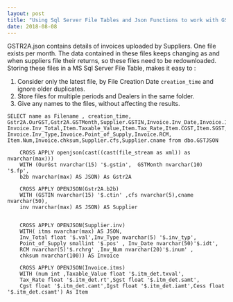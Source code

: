 ```yaml
---
layout: post
title: "Using Sql Server File Tables and Json Functions to work with GSTR2A Files "
date: 2018-08-08
---
```


GSTR2A.json contains details of invoices uploaded by Suppliers. One file exists per month. The data contained in these files keeps changing as and when suppliers file their returns, so these files need to be redownloaded. Storing these files in a  MS Sql Server File Table, makes it easy to :

1. Consider only the latest file, by File Creation Date `creation_time` and ignore older duplicates.
2. Store files for multiple periods and Dealers in the same folder.
3. Give any names to the files, without affecting the results.

```
SELECT name as Filename , creation_time,
Gstr2A.OurGST,Gstr2A.GSTMonth,Supplier.GSTIN,Invoice.Inv_Date,Invoice.Inv_Num,
Invoice.Inv_Total,Item.Taxable_Value,Item.Tax_Rate,Item.CGST,Item.SGST,Item.IGST,Item.Cess,
Invoice.Inv_Type,Invoice.Point_of_Supply,Invoice.RCM,
Item.Num,Invoice.chksum,Supplier.cfs,Supplier.cname from dbo.GSTJSON 

	CROSS APPLY openjson(cast((cast(file_stream as xml)) as nvarchar(max))) 
	WITH (OurGst nvarchar(15) '$.gstin',  GSTMonth nvarchar(10) '$.fp', 
	b2b nvarchar(max) AS JSON) As Gstr2A

	CROSS APPLY OPENJSON(Gstr2A.b2b)
	WITH (GSTIN nvarchar(15) '$.ctin' ,cfs nvarchar(5),cname nvarchar(50),
	inv nvarchar(max) AS JSON) AS Supplier
		   

	CROSS APPLY OPENJSON(Supplier.inv)
	WITH( itms nvarchar(max) AS JSON,
	Inv_Total float '$.val',Inv_Type nvarchar(5) '$.inv_typ',
	Point_of_Supply smallint '$.pos' , Inv_Date nvarchar(50)'$.idt',
	RCM nvarchar(5)'$.rchrg' ,Inv_Num nvarchar(20)'$.inum' ,
	chksum nvarchar(100)) AS Invoice

	CROSS APPLY OPENJSON(Invoice.itms)
	WITH (num int ,Taxable_Value float '$.itm_det.txval',
	Tax_Rate float '$.itm_det.rt',Sgst float '$.itm_det.samt',
	Cgst float '$.itm_det.camt',Igst float '$.itm_det.iamt',Cess float '$.itm_det.csamt') As Item

```
